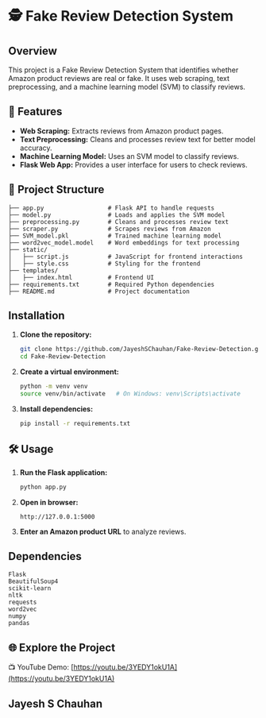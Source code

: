 # 🕵️ Fake Review Detection System

## Overview
This project is a Fake Review Detection System that identifies whether Amazon product reviews are real or fake. It uses web scraping, text preprocessing, and a machine learning model (SVM) to classify reviews.

## 🎯 Features
- **Web Scraping:** Extracts reviews from Amazon product pages.
- **Text Preprocessing:** Cleans and processes review text for better model accuracy.
- **Machine Learning Model:** Uses an SVM model to classify reviews.
- **Flask Web App:** Provides a user interface for users to check reviews.

## 📂 Project Structure
```
├── app.py                  # Flask API to handle requests
├── model.py                # Loads and applies the SVM model
├── preprocessing.py        # Cleans and processes review text
├── scraper.py              # Scrapes reviews from Amazon
├── SVM_model.pkl           # Trained machine learning model
├── word2vec_model.model    # Word embeddings for text processing
├── static/
│   ├── script.js           # JavaScript for frontend interactions
│   ├── style.css           # Styling for the frontend
├── templates/
│   ├── index.html          # Frontend UI
├── requirements.txt        # Required Python dependencies
├── README.md               # Project documentation
```

## Installation
1. **Clone the repository:**
   ```sh
   git clone https://github.com/JayeshSChauhan/Fake-Review-Detection.git
   cd Fake-Review-Detection
   ```
2. **Create a virtual environment:**
   ```sh
   python -m venv venv
   source venv/bin/activate   # On Windows: venv\Scripts\activate
   ```
3. **Install dependencies:**
   ```sh
   pip install -r requirements.txt
   ```

## 🛠️ Usage
1. **Run the Flask application:**
   ```sh
   python app.py
   ```
2. **Open in browser:**
   ```
   http://127.0.0.1:5000
   ```
3. **Enter an Amazon product URL** to analyze reviews.

## Dependencies
```
Flask
BeautifulSoup4
scikit-learn
nltk
requests
word2vec
numpy
pandas
```
## 🌐 Explore the Project
📺 YouTube Demo: [https://youtu.be/3YEDY1okU1A](https://youtu.be/3YEDY1okU1A)

## Jayesh S Chauhan
